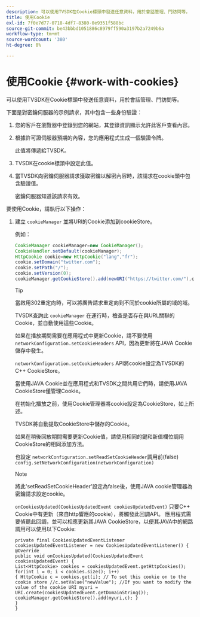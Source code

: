 ```yaml
---
description: 可以使用TVSDK在Cookie標頭中發送任意資料，用於會話管理、門訪問等。
title: 使用Cookie
exl-id: 7f0e7d77-0718-4df7-8380-0e9351f588bc
source-git-commit: be43bbbd1051886c8979ff590a3197b2a7249b6a
workflow-type: tm+mt
source-wordcount: '380'
ht-degree: 0%

---
```


# 使用Cookie {#work-with-cookies}

可以使用TVSDK在Cookie標頭中發送任意資料，用於會話管理、門訪問等。

下面是對密鑰伺服器的示例請求，其中包含一些身份驗證：

1. 您的客戶在瀏覽器中登錄到您的網站，其登錄資訊顯示允許此客戶查看內容。
1. 根據許可證伺服器預期的內容，您的應用程式生成一個驗證令牌。

   此值將傳遞給TVSDK。
1. TVSDK在cookie標頭中設定此值。
1. 當TVSDK向密鑰伺服器請求獲取密鑰以解密內容時，該請求在cookie頭中包含驗證值。

   密鑰伺服器知道該請求有效。

要使用Cookie，請執行以下操作：

1. 建立 `cookieManager` 並將URI的Cookie添加到cookieStore。

   例如：

   ```java
   CookieManager cookieManager=new CookieManager(); 
   CookieHandler.setDefault(cookieManager);  
   HttpCookie cookie=new HttpCookie("lang","fr"); 
   cookie.setDomain("twitter.com");  
   cookie.setPath("/"); 
   cookie.setVersion(0); 
   cookieManager.getCookieStore().add(newURI("https://twitter.com/"),cookie);
   ```

   >[!TIP]
   >
   >當啟用302重定向時，可以將廣告請求重定向到不同於cookie所屬的域的域。

   TVSDK查詢此 `cookieManager` 在運行時，檢查是否存在與URL關聯的Cookie，並自動使用這些Cookie。

   如果在播放期間需要在應用程式中更新Cookie，請不要使用 `networkConfiguration.setCookieHeaders` API，因為更新將在JAVA Cookie儲存中發生。

   `networkConfiguration.setCookieHeaders` API將cookie設定為TVSDK的C++ CookieStore。

   當使用JAVA Cookie並在應用程式和TVSDK之間共用它們時，請使用JAVA CookieStore僅管理Cookie。

   在初始化播放之前，使用Cookie管理器將cookie設定為CookieStore，如上所述。

   TVSDK將自動提取CookieStore中儲存的Cookie。

   如果在稍後回放期間需要更新Cookie值，請使用相同的鍵和新值欄位調用CookieStore的相同添加方法。

   也設定
   `networkConfiguration.setReadSetCookieHeader`調用前(false)
   `config.setNetworkConfiguration(networkConfiguration)`

   >[!NOTE]
   >
   >將此&#39;setReadSetCookieHeader&#39;設定為false後，使用JAVA cookie管理器為密鑰請求設定cookie。

   `onCookiesUpdated(CookiesUpdatedEvent cookiesUpdatedEvent)`
只要C++ Cookie中有更新（來自http響應的cookie），將觸發此回調API。 應用程式需要偵聽此回調，並可以相應更新其JAVA CookieStore，以便其JAVA中的網路調用可以使用以下Cookie:

   ```
   private final CookiesUpdatedEventListener cookiesUpdatedEventListener = new CookiesUpdatedEventListener() {
   @Override
   public void onCookiesUpdated(CookiesUpdatedEvent cookiesUpdatedEvent) {
   List<HttpCookie> cookies = cookiesUpdatedEvent.getHttpCookies();
   for(int i = 0; i < cookies.size(); i++)
   { HttpCookie c = cookies.get(i); // To set this cookie on to the cookie store //c.setValue("newValue"); //If you want to modify the value of the cookie URI myuri = URI.create(cookiesUpdatedEvent.getDomainString()); cookieManager.getCookieStore().add(myuri,c); }
   }
   }
   ```
